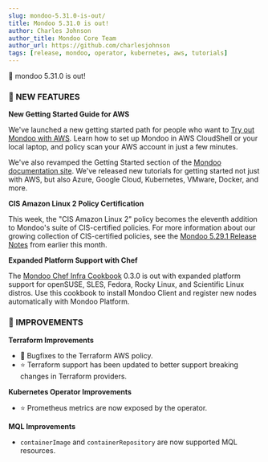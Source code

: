 ```yaml
---
slug: mondoo-5.31.0-is-out/
title: Mondoo 5.31.0 is out!
author: Charles Johnson
author_title: Mondoo Core Team
author_url: https://github.com/charlesjohnson
tags: [release, mondoo, operator, kubernetes, aws, tutorials]
---
```


🥳 mondoo 5.31.0 is out!

### 🎉 NEW FEATURES

**New Getting Started Guide for AWS**

We've launched a new getting started path for people who want to [Try out Mondoo with AWS](https://console.mondoo.com/aws-guide). Learn how to set up Mondoo in AWS CloudShell or your local laptop, and policy scan your AWS account in just a few minutes.

We've also revamped the Getting Started section of the [Mondoo documentation site](https://mondoo.com/docs/). We've released new tutorials for getting started not just with AWS, but also Azure, Google Cloud, Kubernetes, VMware, Docker, and more.

**CIS Amazon Linux 2 Policy Certification**

This week, the "CIS Amazon Linux 2" policy becomes the eleventh addition to Mondoo's suite of CIS-certified policies. For more information about our growing collection of CIS-certified policies, see the [Mondoo 5.29.1 Release Notes](./2022-03-01-mondoo-5.29.1-is-out.md) from earlier this month.

**Expanded Platform Support with Chef**

The [Mondoo Chef Infra Cookbook](https://supermarket.chef.io/cookbooks/mondoo) 0.3.0 is out with expanded platform support for openSUSE, SLES, Fedora, Rocky Linux, and Scientific Linux distros. Use this cookbook to install Mondoo Client and register new nodes automatically with Mondoo Platform.

### 🧹 IMPROVEMENTS

**Terraform Improvements**

- 🐛 Bugfixes to the Terraform AWS policy.
- ⭐️ Terraform support has been updated to better support breaking changes in Terraform providers.

**Kubernetes Operator Improvements**

- ⭐️ Prometheus metrics are now exposed by the operator.

**MQL Improvements**

- `containerImage` and `containerRepository` are now supported MQL resources.
